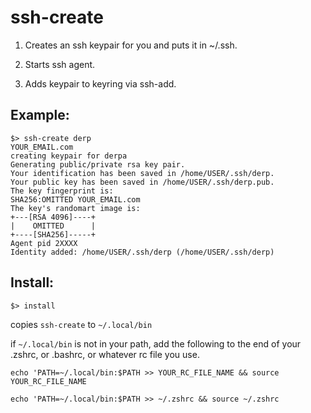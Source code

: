 # ssh-create

1. Creates an ssh keypair for you and puts it in ~/.ssh.

2. Starts ssh agent.

3. Adds keypair to keyring via ssh-add.

## Example:

```
$> ssh-create derp
YOUR_EMAIL.com
creating keypair for derpa
Generating public/private rsa key pair.
Your identification has been saved in /home/USER/.ssh/derp.
Your public key has been saved in /home/USER/.ssh/derp.pub.
The key fingerprint is:
SHA256:OMITTED YOUR_EMAIL.com
The key's randomart image is:
+---[RSA 4096]----+
|    OMITTED      |
+----[SHA256]-----+
Agent pid 2XXXX
Identity added: /home/USER/.ssh/derp (/home/USER/.ssh/derp)
```

## Install:

```
$> install
```
copies `ssh-create` to `~/.local/bin`

if `~/.local/bin` is not in your path, add the following to the end of your .zshrc, or .bashrc, or whatever rc file you use.

```
echo 'PATH=~/.local/bin:$PATH >> YOUR_RC_FILE_NAME && source YOUR_RC_FILE_NAME

echo 'PATH=~/.local/bin:$PATH >> ~/.zshrc && source ~/.zshrc
```


